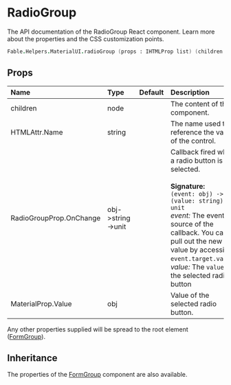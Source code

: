 # RadioGroup

<p class="description">The API documentation of the RadioGroup React component. Learn more about the properties and the CSS customization points.</p>

```fsharp
Fable.Helpers.MaterialUI.radioGroup (props : IHTMLProp list) (children : ReactElement list) : ReactElement
```



## Props

| Name | Type | Default | Description |
|:-----|:-----|:--------|:------------|
| <span class="prop-name">children</span> | <span class="prop-type">node</span> |   | The content of the component. |
| <span class="prop-name">HTMLAttr.Name</span> | <span class="prop-type">string</span> |   | The name used to reference the value of the control. |
| <span class="prop-name">RadioGroupProp.OnChange</span> | <span class="prop-type">obj->string->unit</span> |   | Callback fired when a radio button is selected.<br><br>**Signature:**<br>`(event: obj) -> (value: string) -> unit`<br>*event:* The event source of the callback. You can pull out the new value by accessing `event.target.value`.<br>*value:* The `value` of the selected radio button |
| <span class="prop-name">MaterialProp.Value</span> | <span class="prop-type">obj</span> |   | Value of the selected radio button. |

Any other properties supplied will be spread to the root element ([FormGroup](#/api/form-group)).

## Inheritance

The properties of the [FormGroup](#/api/form-group) component are also available.
<!-- You can take advantage of this behavior to [target nested components](/guides/api/#spread). -->

<!--## Demos-->

<!--- [Selection Controls](/demos/selection-controls/)-->

